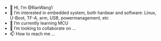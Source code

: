 - 👋 Hi, I’m @RanWang1
- 👀 I’m interested in embedded system, both hardwar and software: Linux, U-Boot, TF-A, arm, USB, powermanagement, etc
- 🌱 I’m currently learning MCU
- 💞️ I’m looking to collaborate on ...
- 📫 How to reach me ...

<!---
RanWang1/RanWang1 is a ✨ special ✨ repository because its `README.md` (this file) appears on your GitHub profile.
You can click the Preview link to take a look at your changes.
--->
